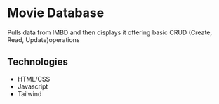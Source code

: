# Movie Database

Pulls data from IMBD and then displays it offering basic CRUD (Create, Read, Update)operations 

## Technologies
- HTML/CSS
- Javascript
- Tailwind

